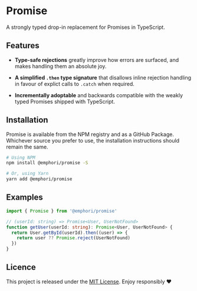 # Promise

A strongly typed drop-in replacement for Promises in TypeScript.


## Features

* **Type-safe rejections** greatly improve how errors are surfaced, and makes
  handling them an absolute joy.

* **A simplified `.then` type signature** that disallows inline rejection
  handling in favour of explict calls to `.catch` when required.

* **Incrementally adoptable** and backwards compatible with the weakly typed
  Promises shipped with TypeScript.


## Installation

Promise is available from the NPM registry and as a GitHub Package. Whichever
source you prefer to use, the installation instructions should remain the same.

```sh
# Using NPM
npm install @emphori/promise -S

# Or, using Yarn
yarn add @emphori/promise
```


## Examples

```ts
import { Promise } from '@emphori/promise'

// (userId: string) => Promise<User, UserNotFound>
function getUser(userId: string): Promise<User, UserNotFound> {
  return User.getById(userId).then((user) => {
    return user ?? Promise.reject(UserNotFound)
  })
}
```

## Licence

This project is released under the [MIT License][license]. Enjoy responsibly ❤️

[license]: https://github.com/emphori/promise/blob/HEAD/LICENSE
